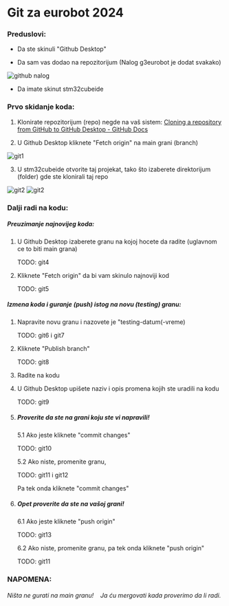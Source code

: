 # Git za eurobot 2024

### Preduslovi:

- Da ste skinuli "Github Desktop"

- Da sam vas dodao na repozitorijum (Nalog g3eurobot je dodat svakako)
  
![github nalog](https://github.com/lazuskica/G3/blob/testing-11.11.23/slike%20za%20readme/github%20nalog.PNG)

- Da imate skinut stm32cubeide

### Prvo skidanje koda:

1. Klonirate repozitorijum (repo) negde na vaš sistem: [Cloning a repository from GitHub to GitHub Desktop - GitHub Docs](https://docs.github.com/en/desktop/adding-and-cloning-repositories/cloning-a-repository-from-github-to-github-desktop)

2. U Github Desktop kliknete "Fetch origin" na main grani (branch)
   
![git1](https://github.com/lazuskica/G3/blob/testing-11.11.23/slike%20za%20readme/git1.PNG)

3. U stm32cubeide otvorite taj projekat, tako što izaberete direktorijum (folder) gde ste klonirali taj repo
   
![git2](https://github.com/lazuskica/G3/blob/testing-11.11.23/slike%20za%20readme/git2.PNG)
![git2](https://github.com/lazuskica/G3/blob/testing-11.11.23/slike%20za%20readme/git3.PNG)

### Dalji radi na kodu:

##### Preuzimanje najnovijeg koda:

1. U Github Desktop izaberete granu na kojoj hocete da radite (uglavnom ce to biti main grana)
   
   TODO: git4

2. Kliknete "Fetch origin" da bi vam skinulo najnoviji kod
   
   TODO: git5

##### Izmena koda i guranje (push) istog na novu (testing) granu:

1. Napravite novu granu i nazovete je "testing-datum(-vreme)
   
   TODO: git6 i git7

2. Kliknete "Publish branch"
   
   TODO: git8

3. Radite na kodu

4. U Github Desktop upišete naziv i opis promena kojih ste uradili na kodu
   
   TODO: git9

5. ##### Proverite da ste na grani koju ste vi napravili!
   
   5.1 Ako jeste kliknete "commit changes"
   
   TODO: git10
   
   5.2 Ako niste, promenite granu,
   
   TODO: git11 i git12
   
   Pa tek onda kliknete "commit changes"

6. ##### Opet proverite da ste na vašoj grani!
   
   6.1 Ako jeste kliknete "push origin"
   
   TODO: git13
   
   6.2 Ako niste, promenite granu, pa tek onda kliknete "push origin"
   
   TODO: git11

### NAPOMENA:

###### Ništa ne gurati na main granu!    Ja ću mergovati kada proverimo da li radi.
